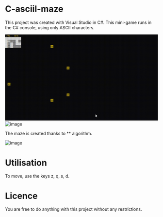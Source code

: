 # C-asciil-maze
This project was created with Visual Studio in C#. This mini-game runs in the C# console, using only ASCII characters.

![image](https://github.com/DeadMall0w/C-asciil-labyrinth/blob/main/Gameplay.gif)
![image](https://github.com/DeadMall0w/C-asciil-labyrinth/assets/100719400/fca00603-e475-4063-a79f-af1a70f741e8)


The maze is created thanks to ** algorithm.

![image](https://github.com/DeadMall0w/C-asciil-labyrinth/blob/main/Maze.gif)

# Utilisation
To move, use the keys z, q, s, d.

# Licence
You are free to do anything with this project without any restrictions.
